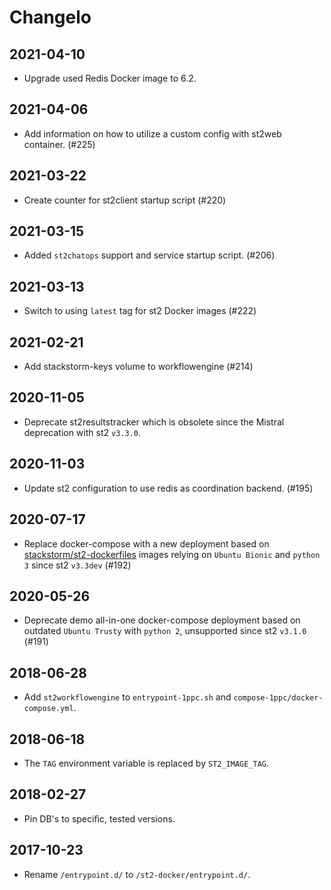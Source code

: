 # Changelo

## 2021-04-10
* Upgrade used Redis Docker image to 6.2.

## 2021-04-06
* Add information on how to utilize a custom config with st2web container. (#225)

## 2021-03-22
* Create counter for st2client startup script (#220)

## 2021-03-15
* Added `st2chatops` support and service startup script. (#206)

## 2021-03-13
* Switch to using `latest` tag for st2 Docker images (#222)

## 2021-02-21
* Add stackstorm-keys volume to workflowengine (#214)

## 2020-11-05
* Deprecate st2resultstracker which is obsolete since the Mistral deprecation with st2 `v3.3.0`.

## 2020-11-03
* Update st2 configuration to use redis as coordination backend. (#195)

## 2020-07-17
* Replace docker-compose with a new deployment based on [stackstorm/st2-dockerfiles](https://github.com/StackStorm/st2-dockerfiles/) images relying on `Ubuntu Bionic` and `python 3` since st2 `v3.3dev` (#192)

## 2020-05-26
* Deprecate demo all-in-one docker-compose deployment based on outdated `Ubuntu Trusty` with `python 2`, unsupported since st2 `v3.1.0` (#191)

## 2018-06-28
* Add `st2workflowengine` to `entrypoint-1ppc.sh` and `compose-1ppc/docker-compose.yml`.

## 2018-06-18
* The `TAG` environment variable is replaced by `ST2_IMAGE_TAG`.

## 2018-02-27
* Pin DB's to specific, tested versions.

## 2017-10-23
* Rename `/entrypoint.d/` to `/st2-docker/entrypoint.d/`.
